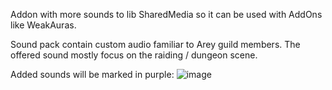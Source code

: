 Addon with more sounds to lib SharedMedia so it can be used with AddOns like WeakAuras.

Sound pack contain custom audio familiar to Arey guild members.
The offered sound mostly focus on the raiding / dungeon scene.



Added sounds will be marked in purple:
![image](https://github.com/user-attachments/assets/86e1a9b2-9584-454f-8530-53e6b274500c)
